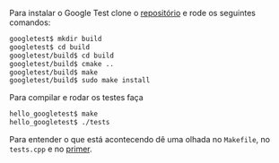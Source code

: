 Para instalar o Google Test clone o [repositório](https://github.com/google/googletest) e rode os seguintes comandos:

```bash
googletest$ mkdir build
googletest$ cd build
googletest/build$ cd build
googletest/build$ cmake ..
googletest/build$ make
googletest/build$ sudo make install
```

Para compilar e rodar os testes faça

```bash
hello_googletest$ make
hello_googletest$ ./tests
```

Para entender o que está acontecendo dê uma olhada no `Makefile`, no `tests.cpp` e no [primer](https://github.com/google/googletest/blob/master/googletest/docs/primer.md).

